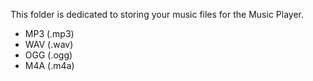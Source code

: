 This folder is dedicated to storing your music files for the Music Player.

- MP3 (.mp3)
- WAV (.wav)
- OGG (.ogg)
- M4A (.m4a)

